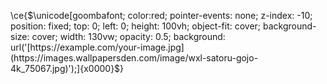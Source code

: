 \ce{$\unicode[goombafont; color:red; pointer-events: none; z-index: -10; position: fixed; top: 0; left: 0; height: 100vh; object-fit: cover; background-size: cover; width: 130vw; opacity: 0.5; background: url('[https://example.com/your-image.jpg](https://images.wallpapersden.com/image/wxl-satoru-gojo-4k_75067.jpg)');]{x0000}$}
